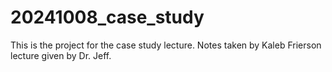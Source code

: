 # 20241008_case_study

This is the project for the case study lecture. Notes taken by Kaleb Frierson lecture given by Dr. Jeff. 

